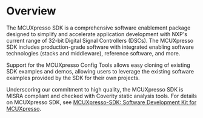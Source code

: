 # Overview

The MCUXpresso SDK is a comprehensive software enablement package designed to simplify and accelerate application development with NXP's current range of 32-bit Digital Signal Controllers \(DSCs\). The MCUXpresso SDK includes production-grade software with integrated enabling software technologies \(stacks and middleware\), reference software, and more.

Support for the MCUXpresso Config Tools allows easy cloning of existing SDK examples and demos, allowing users to leverage the existing software examples provided by the SDK for their own projects.

Underscoring our commitment to high quality, the MCUXpresso SDK is MISRA compliant and checked with Coverity static analysis tools. For details on MCUXpresso SDK, see [MCUXpresso-SDK: Software Development Kit for MCUXpresso](https://www.nxp.com/design/software/development-software/mcuxpresso-software-and-tools-/mcuxpresso-softw%20re-development-kit-sdk:MCUXpresso-SDK).

